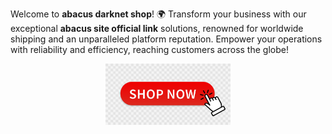 Welcome to **abacus darknet shop**! 🌍 Transform your business with our exceptional **abacus site official link** solutions, renowned for worldwide shipping and an unparalleled platform reputation. Empower your operations with reliability and efficiency, reaching customers across the globe!  

<div align='center'>

<a href='https://torcat.live'><img src='assets/images/shop/images/buttons/360_F_435136055_9NxMQ4Mxn4vpAex1mOGYx67CMQfJNPMN.jpg' alt='Download' width='200'/></a>

</div>